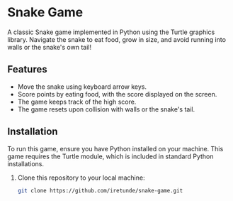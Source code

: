 # Snake Game

A classic Snake game implemented in Python using the Turtle graphics library. Navigate the snake to eat food, grow in size, and avoid running into walls or the snake's own tail!

## Features

- Move the snake using keyboard arrow keys.
- Score points by eating food, with the score displayed on the screen.
- The game keeps track of the high score.
- The game resets upon collision with walls or the snake's tail.

## Installation

To run this game, ensure you have Python installed on your machine. This game requires the Turtle module, which is included in standard Python installations.

1. Clone this repository to your local machine:
   ```bash
   git clone https://github.com/iretunde/snake-game.git
